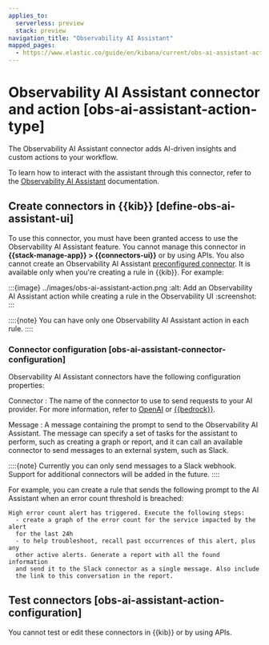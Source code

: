 ```yaml
---
applies_to:
  serverless: preview
  stack: preview
navigation_title: "Observability AI Assistant"
mapped_pages:
  - https://www.elastic.co/guide/en/kibana/current/obs-ai-assistant-action-type.html
---
```


# Observability AI Assistant connector and action [obs-ai-assistant-action-type]

The Observability AI Assistant connector adds AI-driven insights and custom actions to your workflow.

To learn how to interact with the assistant through this connector, refer to the [Observability AI Assistant](docs-content://explore-analyze/ai-assistant.md) documentation.

## Create connectors in {{kib}} [define-obs-ai-assistant-ui]

To use this connector, you must have been granted access to use the Observability AI Assistant feature. You cannot manage this connector in **{{stack-manage-app}} > {{connectors-ui}}** or by using APIs. You also cannot create an Observability AI Assistant [preconfigured connector](/reference/connectors-kibana/pre-configured-connectors.md). It is available only when you're creating a rule in {{kib}}. For example:

:::{image} ../images/obs-ai-assistant-action.png
:alt: Add an Observability AI Assistant action while creating a rule in the Observability UI
:screenshot:
:::

::::{note}
You can have only one Observability AI Assistant action in each rule.
::::

### Connector configuration [obs-ai-assistant-connector-configuration]

Observability AI Assistant connectors have the following configuration properties:

Connector
:   The name of the connector to use to send requests to your AI provider. For more information, refer to [OpenAI](/reference/connectors-kibana/openai-action-type.md) or [{{bedrock}}](/reference/connectors-kibana/bedrock-action-type.md).

Message
:   A message containing the prompt to send to the Observability AI Assistant. The message can specify a set of tasks for the assistant to perform, such as creating a graph or report, and it can call an available connector to send messages to an external system, such as Slack.

::::{note}
Currently you can only send messages to a Slack webhook. Support for additional connectors will be added in the future.
::::

For example, you can create a rule that sends the following prompt to the AI Assistant when an error count threshold is breached:

```text
High error count alert has triggered. Execute the following steps:
  - create a graph of the error count for the service impacted by the alert
  for the last 24h
  - to help troubleshoot, recall past occurrences of this alert, plus any
  other active alerts. Generate a report with all the found information
  and send it to the Slack connector as a single message. Also include
  the link to this conversation in the report.
```

## Test connectors [obs-ai-assistant-action-configuration]

You cannot test or edit these connectors in {{kib}} or by using APIs.
